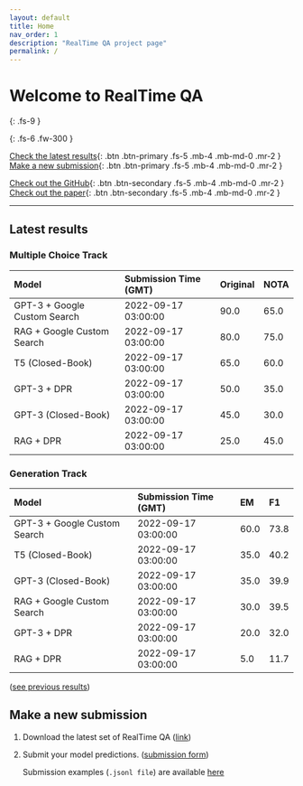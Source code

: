 ```yaml
---
layout: default
title: Home
nav_order: 1
description: "RealTime QA project page"
permalink: /
---
```


# Welcome to RealTime QA
{: .fs-9 }


{: .fs-6 .fw-300 }

[Check the latest results](#latest-results){: .btn .btn-primary .fs-5 .mb-4 .mb-md-0 .mr-2 } [Make a new submission](#make-a-new-submission){: .btn .btn-primary .fs-5 .mb-4 .mb-md-0 .mr-2 }

[Check out the GitHub](https://github.com/realtimeqa/realtimeqa_public){: .btn .btn-secondary .fs-5 .mb-4 .mb-md-0 .mr-2 } [Check out the paper](https://arxiv.org/abs/2207.13332){: .btn .btn-secondary .fs-5 .mb-4 .mb-md-0 .mr-2 }

---

## Latest results 

### Multiple Choice Track

| Model        | Submission Time (GMT) | Original | NOTA | 
|:-------------|:---------|:---------|:-----|
|GPT-3 + Google Custom Search|2022-09-17 03:00:00|90.0|65.0|
|RAG + Google Custom Search|2022-09-17 03:00:00|80.0|75.0|
|T5 (Closed-Book)|2022-09-17 03:00:00|65.0|60.0|
|GPT-3 + DPR|2022-09-17 03:00:00|50.0|35.0|
|GPT-3 (Closed-Book)|2022-09-17 03:00:00|45.0|30.0|
|RAG + DPR|2022-09-17 03:00:00|25.0|45.0|



### Generation Track

| Model        | Submission Time (GMT) | EM | F1 | 
|:-------------|:---------|:---------|:-----|
|GPT-3 + Google Custom Search|2022-09-17 03:00:00|60.0|73.8|
|T5 (Closed-Book)|2022-09-17 03:00:00|35.0|40.2|
|GPT-3 (Closed-Book)|2022-09-17 03:00:00|35.0|39.9|
|RAG + Google Custom Search|2022-09-17 03:00:00|30.0|39.5|
|GPT-3 + DPR|2022-09-17 03:00:00|20.0|32.0|
|RAG + DPR|2022-09-17 03:00:00|5.0|11.7|



([see previous results](https://realtimeqa.github.io/docs/results/2022/))

## Make a new submission

1. Download the latest set of RealTime QA ([link](https://github.com/realtimeqa/realtimeqa_public))

1. Submit your model predictions. ([submission form](https://forms.gle/6xANYtedAf8UrqyY8))

    Submission examples (`.jsonl file`) are available [here](https://github.com/realtimeqa/realtimeqa_public/tree/main/baseline_results)
